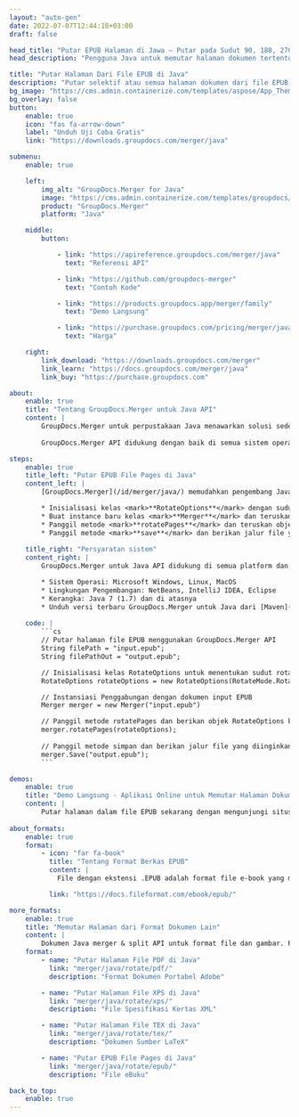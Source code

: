 ```yaml
---
layout: "auto-gen"
date: 2022-07-07T12:44:18+03:00
draft: false

head_title: "Putar EPUB Halaman di Jawa – Putar pada Sudut 90, 180, 270"
head_description: "Pengguna Java untuk memutar halaman dokumen tertentu atau semua file EPUB pada sudut rotasi 90, 180, 270 menggunakan penggabungan dokumen dan API split."

title: "Putar Halaman Dari File EPUB di Java"
description: "Putar selektif atau semua halaman dokumen dari file EPUB ke sudut rotasi 90, 180 atau 270 menggunakan dokumen merger & split API untuk aplikasi Java & J2SE."
bg_image: "https://cms.admin.containerize.com/templates/aspose/App_Themes/V3/images/bg/header1.png"
bg_overlay: false
button:
    enable: true
    icon: "fas fa-arrow-down"
    label: "Unduh Uji Coba Gratis"
    link: "https://downloads.groupdocs.com/merger/java"

submenu:
    enable: true

    left:
        img_alt: "GroupDocs.Merger for Java"
        image: "https://cms.admin.containerize.com/templates/groupdocs/images/product-logos/90x90-noborder/groupdocs-merger-java.png"
        product: "GroupDocs.Merger"
        platform: "Java"

    middle:
        button:

            - link: "https://apireference.groupdocs.com/merger/java"
              text: "Referensi API"

            - link: "https://github.com/groupdocs-merger"
              text: "Contoh Kode"

            - link: "https://products.groupdocs.app/merger/family"
              text: "Demo Langsung"

            - link: "https://purchase.groupdocs.com/pricing/merger/java"
              text: "Harga"

    right:
        link_download: "https://downloads.groupdocs.com/merger"
        link_learn: "https://docs.groupdocs.com/merger/java"
        link_buy: "https://purchase.groupdocs.com"

about:
    enable: true
    title: "Tentang GroupDocs.Merger untuk Java API"
    content: |
        GroupDocs.Merger untuk perpustakaan Java menawarkan solusi sederhana untuk menggabungkan & membagi dengan aman antara berbagai format dokumen termasuk PDF, Microsoft Office (Word, Excel, PowerPoint, OneNote), OpenDocument, HTML, gambar dan banyak lainnya dalam aplikasi .NET. Dengan menambahkan hanya beberapa baris kode, lakukan beberapa operasi dokumen seperti memindahkan, menghapus, memutar, menukar, mengekstrak, atau mengubah orientasi halaman di dalam dokumen. API penggabungan dokumen juga mendukung pratinjau halaman dokumen sebagai gambar untuk menganalisis struktur dokumen, pemformatan, dan konten pada halaman.
        
        GroupDocs.Merger API didukung dengan baik di semua sistem operasi utama dan versi Java termasuk J2SE 7.0 (1.7), J2SE 8.0 (1.8) dan Java 10.

steps:
    enable: true
    title_left: "Putar EPUB File Pages di Java"
    content_left: |
        [GroupDocs.Merger](/id/merger/java/) memudahkan pengembang Java untuk memutar beberapa halaman tertentu atau semua halaman dalam file EPUB pada sudut rotasi 90, 180 atau 270 dengan menerapkan beberapa langkah mudah.

        * Inisialisasi kelas <mark>**RotateOptions**</mark> dengan sudut rotasi dan nomor halaman yang diinginkan.
        * Buat instance baru kelas <mark>**Merger**</mark> dan teruskan jalur dokumen sumber sebagai parameter konstruktor.
        * Panggil metode <mark>**rotatePages**</mark> dan teruskan objek <mark>**RotateOptions**</mark> ke sana.
        * Panggil metode <mark>**save**</mark> dan berikan jalur file yang diinginkan untuk menyimpan dokumen yang dihasilkan.
        
    title_right: "Persyaratan sistem"
    content_right: |
        GroupDocs.Merger untuk Java API didukung di semua platform dan sistem operasi utama. Sebelum menjalankan kode di bawah ini, pastikan Anda telah menginstal prasyarat berikut di sistem Anda.

        * Sistem Operasi: Microsoft Windows, Linux, MacOS
        * Lingkungan Pengembangan: NetBeans, IntelliJ IDEA, Eclipse
        * Kerangka: Java 7 (1.7) dan di atasnya
        * Unduh versi terbaru GroupDocs.Merger untuk Java dari [Maven](https://repository.groupdocs.com/webapp/#/artifacts/browse/tree/General/repo/com/groupdocs/groupdocs-merger)
        
    code: |
        ```cs
        // Putar halaman file EPUB menggunakan GroupDocs.Merger API
        String filePath = "input.epub";
        String filePathOut = "output.epub";

        // Inisialisasi kelas RotateOptions untuk menentukan sudut rotasi dan nomor halaman
        RotateOptions rotateOptions = new RotateOptions(RotateMode.Rotate180, new int[] { 2, 3 });

        // Instansiasi Penggabungan dengan dokumen input EPUB
        Merger merger = new Merger("input.epub")

        // Panggil metode rotatePages dan berikan objek RotateOptions ke sana
        merger.rotatePages(rotateOptions);
            
        // Panggil metode simpan dan berikan jalur file yang diinginkan untuk menyimpan dokumen keluaran
        merger.Save("output.epub");
        ```

demos:
    enable: true
    title: "Demo Langsung - Aplikasi Online untuk Memutar Halaman Dokumen"
    content: |
        Putar halaman dalam file EPUB sekarang dengan mengunjungi situs web [GroupDocs.Merger](https://products.groupdocs.app/merger/EPUB). Demo langsung memiliki manfaat sebagai berikut.
        
about_formats:
    enable: true
    format:
        - icon: "far fa-book"
          title: "Tentang Format Berkas EPUB"
          content: |
            File dengan ekstensi .EPUB adalah format file e-book yang menyediakan format publikasi digital standar untuk penerbit dan konsumen. Formatnya sudah sangat umum sekarang sehingga didukung oleh banyak e-reader dan aplikasi perangkat lunak. Misalnya, pada Mac OS, perangkat lunak Books yang telah diinstal sebelumnya menyediakan dukungan untuk membuka file tersebut. Selain itu, ada banyak perangkat lunak kompatibel yang tersedia untuk ponsel cerdas, tablet, dan komputer. Standar file EPUB dikelola oleh International Digital Publishing Forum (IDPF). Versi EPUB 3 juga didukung oleh Book Industry Study Group (BISG), sebuah asosiasi perdagangan buku terkemuka untuk standar praktik terbaik, penelitian, informasi dan acara, untuk pengemasan konten.

          link: "https://docs.fileformat.com/ebook/epub/"

more_formats:
    enable: true
    title: "Memutar Halaman dari Format Dokumen Lain"
    content: |
        Dokumen Java merger & split API untuk format file dan gambar. Putar halaman dari beberapa format file populer seperti yang dinyatakan di bawah ini.
    format: 
        - name: "Putar Halaman File PDF di Java"
          link: "merger/java/rotate/pdf/"
          description: "Format Dokumen Portabel Adobe"

        - name: "Putar Halaman File XPS di Java"
          link: "merger/java/rotate/xps/"
          description: "File Spesifikasi Kertas XML"

        - name: "Putar Halaman File TEX di Java"
          link: "merger/java/rotate/tex/"
          description: "Dokumen Sumber LaTeX"

        - name: "Putar EPUB File Pages di Java"
          link: "merger/java/rotate/epub/"
          description: "File eBuku"

back_to_top:
    enable: true
---
```

